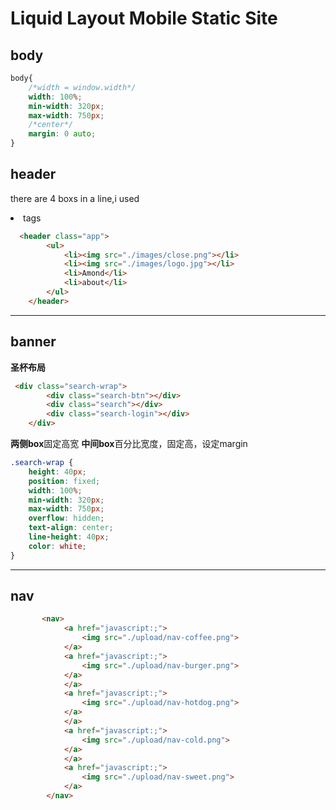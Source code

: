 # Liquid Layout Mobile Static Site

## body
```css
body{
    /*width = window.width*/
    width: 100%;
    min-width: 320px;
    max-width: 750px;
    /*center*/
    margin: 0 auto;
}
```

## header
there are 4 boxs in a line,i used <li> tags
```html
  <header class="app">
        <ul>
            <li><img src="./images/close.png"></li>
            <li><img src="./images/logo.jpg"></li>
            <li>Amond</li>
            <li>about</li>
        </ul>
    </header>
```
---

## banner
**圣杯布局**
```html
 <div class="search-wrap">
        <div class="search-btn"></div>
        <div class="search"></div>
        <div class="search-login"></div>
    </div>
```
**两侧box**固定高宽
**中间box**百分比宽度，固定高，设定margin

```css
.search-wrap {
    height: 40px;
    position: fixed;
    width: 100%;
    min-width: 320px;
    max-width: 750px;
    overflow: hidden;
    text-align: center;
    line-height: 40px;
    color: white;
}
```

---

## nav
``` html
       <nav>
            <a href="javascript:;">
                <img src="./upload/nav-coffee.png">
            </a>
            <a href="javascript:;">
                <img src="./upload/nav-burger.png">
            </a>
            </a>
            <a href="javascript:;">
                <img src="./upload/nav-hotdog.png">
            </a>
            </a>
            <a href="javascript:;">
                <img src="./upload/nav-cold.png">
            </a>
            </a>
            <a href="javascript:;">
                <img src="./upload/nav-sweet.png">
            </a>
        </nav>
```

